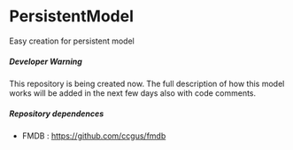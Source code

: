 PersistentModel
===============

Easy creation for persistent model

##### Developer Warning

This repository is being created now. The full description of how this model works will be added in the next few days also with code comments.

##### Repository dependences
- FMDB : https://github.com/ccgus/fmdb
